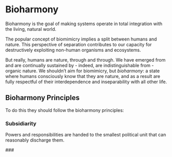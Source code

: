 # Bioharmony

Bioharmony is the goal of making systems operate in total integration with the living, natural world.

The popular concept of biomimicry implies a split between humans and nature. This perspective of separation contributes to our capacity for destructively exploiting non-human organisms and ecosystems. 

But really, humans are nature, through and through. We have emerged from and are continually sustained by - indeed, are indistinguishable from - organic nature. We shouldn’t aim for biomimicry, but _bioharmony_: a state where humans consciously know that they are nature, and as a result are fully respectful of their interdependence and inseparability with all other life. 

## Bioharmony Principles

To do this they should follow the bioharmony principles:

### Subsidiarity
Powers and responsibilities are handed to the smallest political unit that can reasonably discharge them.

\#\## 